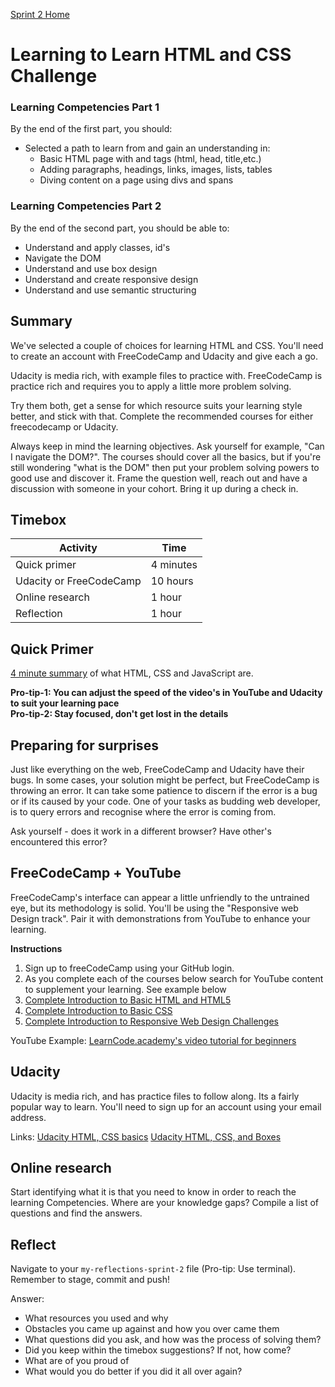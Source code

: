 [Sprint 2 Home](README.md)

# Learning to Learn HTML and CSS Challenge 

### Learning Competencies Part 1
By the end of the first part, you should:
- Selected a path to learn from and gain an understanding in: 
  - Basic HTML page with and tags (html, head, title,etc.)
  - Adding paragraphs, headings, links, images, lists, tables  
  - Diving content on a page using divs and spans

### Learning Competencies Part 2
By the end of the second part, you should be able to:

- Understand and apply classes, id's  
- Navigate the DOM 
- Understand and use box design 
- Understand and create responsive design 
- Understand and use semantic structuring 


## Summary
We've selected a couple of choices for learning HTML and CSS. You'll need to create an account with FreeCodeCamp and  Udacity and give each a go. 

Udacity is media rich, with example files to practice with. 
FreeCodeCamp is practice rich and requires you to apply a little more problem solving. 

Try them both, get a sense for which resource suits your learning style better, and stick with that. Complete the recommended courses for either freecodecamp or Udacity.  

Always keep in mind the learning objectives. Ask yourself for example, "Can I navigate the DOM?". The courses should cover all the basics, but if you're still wondering "what is the DOM" then put your problem solving powers to good use and discover it. Frame the question well, reach out and have a discussion with someone in your cohort. Bring it up during a check in. 


## Timebox

Activity | Time|
------------|----------|
Quick primer | 4 minutes 
Udacity or FreeCodeCamp | 10 hours 
Online research | 1 hour |
Reflection | 1 hour


## Quick Primer 
[4 minute summary](https://www.youtube.com/watch?v=gT0Lh1eYk78) of what HTML, CSS and JavaScript are. 


__Pro-tip-1: You can adjust the speed of the video's in YouTube and Udacity to suit your learning pace__  
__Pro-tip-2: Stay focused, don't get lost in the details__  

## Preparing for surprises
Just like everything on the web, FreeCodeCamp and Udacity have their bugs. In some cases, your solution might be perfect, but FreeCodeCamp is throwing an error. It can take some patience to discern if the error is a bug or if its caused by your code. One of your tasks as budding web developer, is to query errors and recognise where the error is coming from.

Ask yourself - does it work in a different browser? Have other's encountered this error? 

## FreeCodeCamp + YouTube

FreeCodeCamp's interface can appear a little unfriendly to the untrained eye, but its methodology is solid. You'll be using the "Responsive web Design track". Pair it with demonstrations from YouTube to enhance your learning. 

__Instructions__
1. Sign up to freeCodeCamp using your GitHub login. 
2. As you complete each of the courses below search for YouTube content to supplement your learning. See example below
3. [Complete Introduction to Basic HTML and HTML5](https://learn.freecodecamp.org/responsive-web-design/basic-html-and-html5)  
4. [Complete Introduction to Basic CSS](https://learn.freecodecamp.org/responsive-web-design/basic-css)  
5. [Complete Introduction to Responsive Web Design Challenges](https://learn.freecodecamp.org/responsive-web-design/responsive-web-design-principles/)

YouTube Example: 
[LearnCode.academy's video tutorial for beginners](https://www.youtube.com/watch?v=3JluqTojuME&list=PLoYCgNOIyGAB_8_iq1cL8MVeun7cB6eNc&index=1) 


## Udacity 

Udacity is media rich, and has practice files to follow along. Its a fairly popular way to learn. You'll need to sign up for an account using your email address. 


Links:
[Udacity HTML, CSS basics](https://www.udacity.com/course/intro-to-html-and-css--ud001)
[Udacity HTML, CSS, and Boxes](https://classroom.udacity.com/courses/ud304) 

## Online research 
Start identifying what it is that you need to know in order to reach the learning Competencies. Where are your knowledge gaps? Compile a list of questions and find the answers. 

 
## Reflect
Navigate to your `my-reflections-sprint-2` file (Pro-tip: Use terminal). Remember to stage, commit and push! 

Answer: 

- What resources you used and why 
- Obstacles you came up against and how you over came them
- What questions did you ask, and how was the process of solving them? 
- Did you keep within the timebox suggestions? If not, how come?
- What are of you proud of 
- What would you do better if you did it all over again? 


